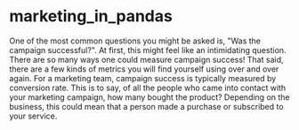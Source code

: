 # marketing_in_pandas

One of the most common questions you might be asked is, "Was the campaign successful?". At first, this might feel like an intimidating question. There are so many ways one could measure campaign success! That said, there are a few kinds of metrics you will find yourself using over and over again. For a marketing team, campaign success is typically measured by conversion rate. This is to say, of all the people who came into contact with your marketing campaign, how many bought the product? Depending on the business, this could mean that a person made a purchase or subscribed to your service. 
